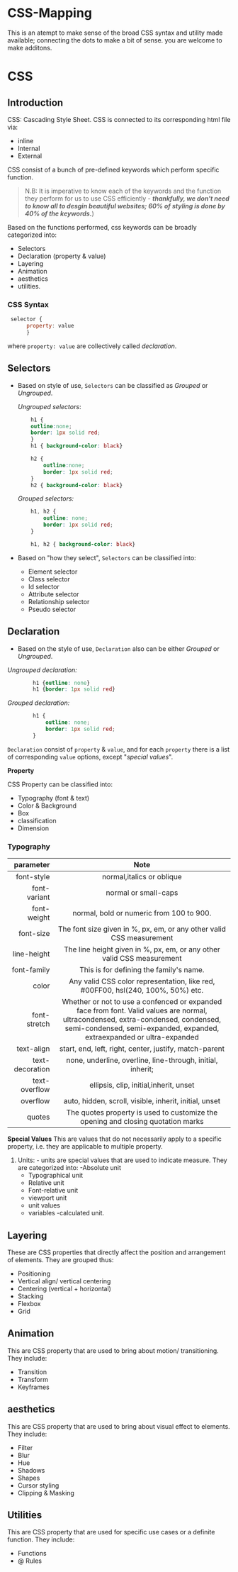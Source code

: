 # CSS-Mapping
This is an atempt to make sense of the broad CSS syntax and utility made available; connecting the dots to make a bit of sense.
you are welcome to make additons. 


# CSS

## Introduction

CSS: Cascading Style Sheet.
CSS is connected to its corresponding html file via:

- inline
- Internal
- External

CSS consist of a bunch of pre-defined keywords which perform specific function.

> N.B: It is imperative to know each of the keywords and the function they perform for us to use CSS efficiently - **_thankfully, we don't need to know all to desgin beautiful websites; 60% of styling is done by 40% of the keywords._**)

Based on the functions performed, css keywords can be broadly categorized into:

- Selectors
- Declaration (property & value)
- Layering
- Animation
- aesthetics
- utilities.

### CSS Syntax

```javascript
 selector {
      property: value
      }
```

where `property: value` are collectively called _declaration_.

## Selectors

- Based on style of use, `Selectors` can be classified as _Grouped_ or _Ungrouped_.

  _Ungrouped selectors_:

  ```CSS
      h1 {
      outline:none;
      border: 1px solid red;
      }
      h1 { background-color: black}

      h2 {
          outline:none;
          border: 1px solid red;
      }
      h2 { background-color: black}

  ```

  _Grouped selectors:_

  ```CSS
      h1, h2 {
          outline: none;
          border: 1px solid red;
      }

      h1, h2 { background-color: black}

  ```

- Based on "how they select", `Selectors` can be classified into:
  - Element selector
  - Class selector
  - Id selector
  - Attribute selector
  - Relationship selector
  - Pseudo selector

## Declaration

- Based on the style of use, `Declaration` also can be either _Grouped_ or _Ungrouped_.

_Ungrouped declaration:_

```CSS
        h1 {outline: none}
        h1 {border: 1px solid red}
```

_Grouped declaration:_

```CSS
        h1 {
            outline: none;
            border: 1px solid red;
        }
```

`Declaration` consist of `property` & `value`, and for each `property` there is a list of corresponding `value` options, except "_special values_".

**Property**

CSS Property can be classified into:

- Typography (font & text)
- Color & Background
- Box
- classification
- Dimension

### Typography

|       parameter |                                                                                                    Note                                                                                                     |
| --------------: | :---------------------------------------------------------------------------------------------------------------------------------------------------------------------------------------------------------: |
|      font-style |                                                                                          normal,italics or oblique                                                                                          |
|    font-variant |                                                                                            normal or small-caps                                                                                             |
|     font-weight |                                                                                  normal, bold or numeric from 100 to 900.                                                                                   |
|       font-size |                                                                    The font size given in %, px, em, or any other valid CSS measurement                                                                     |
|     line-height |                                                                   The line height given in %, px, em, or any other valid CSS measurement                                                                    |
|     font-family |                                                                                   This is for defining the family's name.                                                                                   |
|           color |                                                               Any valid CSS color representation, like red, #00FF00, hsl(240, 100%, 50%) etc.                                                               |
|    font-stretch | Whether or not to use a confenced or expanded face from font. Valid values are normal, ultracondensed, extra-condensed, condensed, semi-condensed, semi-expanded, expanded, extraexpanded or ultra-expanded |
|      text-align |                                                                           start, end, left, right, center, justify, match-parent                                                                            |
| text-decoration |                                                                         none, underline, overline, line-through, initial, inherit;                                                                          |
|   text-overflow |                                                                                   ellipsis, clip, initial,inherit, unset                                                                                    |
|        overflow |                                                                           auto, hidden, scroll, visible, inherit, initial, unset                                                                            |
|          quotes |                                                              The quotes property is used to customize the opening and closing quotation marks                                                               |

**Special Values**
This are values that do not necessarily apply to a specific property, i.e. they are applicable to multiple property.

1. Units: - units are special values that are used to indicate measure. They are categorized into:
   -Absolute unit
   - Typographical unit
   - Relative unit
   - Font-relative unit
   - viewport unit
   - unit values
   - variables
     -calculated unit.

## Layering

These are CSS properties that directly affect the position and arrangement of elements. They are grouped thus:

- Positioning
- Vertical align/ vertical centering
- Centering (vertical + horizontal)
- Stacking
- Flexbox
- Grid

## Animation

This are CSS property that are used to bring about motion/ transitioning. They include:

- Transition
- Transform
- Keyframes

## aesthetics

This are CSS property that are used to bring about visual effect to elements. They include:

- Filter
- Blur
- Hue
- Shadows
- Shapes
- Cursor styling
- Clipping & Masking

## Utilities

This are CSS property that are used for specific use cases or a definite function. They include:

- Functions
- @ Rules

